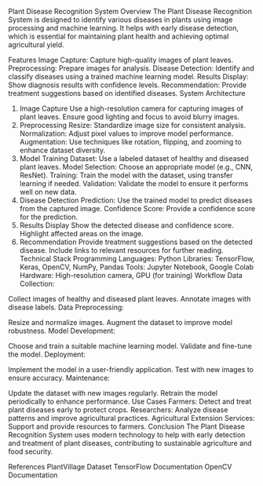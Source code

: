 Plant Disease Recognition System
Overview
The Plant Disease Recognition System is designed to identify various diseases in plants using image processing and machine learning. It helps with early disease detection, which is essential for maintaining plant health and achieving optimal agricultural yield.

Features
Image Capture: Capture high-quality images of plant leaves.
Preprocessing: Prepare images for analysis.
Disease Detection: Identify and classify diseases using a trained machine learning model.
Results Display: Show diagnosis results with confidence levels.
Recommendation: Provide treatment suggestions based on identified diseases.
System Architecture
1. Image Capture
Use a high-resolution camera for capturing images of plant leaves.
Ensure good lighting and focus to avoid blurry images.
2. Preprocessing
Resize: Standardize image size for consistent analysis.
Normalization: Adjust pixel values to improve model performance.
Augmentation: Use techniques like rotation, flipping, and zooming to enhance dataset diversity.
3. Model Training
Dataset: Use a labeled dataset of healthy and diseased plant leaves.
Model Selection: Choose an appropriate model (e.g., CNN, ResNet).
Training: Train the model with the dataset, using transfer learning if needed.
Validation: Validate the model to ensure it performs well on new data.
4. Disease Detection
Prediction: Use the trained model to predict diseases from the captured image.
Confidence Score: Provide a confidence score for the prediction.
5. Results Display
Show the detected disease and confidence score.
Highlight affected areas on the image.
6. Recommendation
Provide treatment suggestions based on the detected disease.
Include links to relevant resources for further reading.
Technical Stack
Programming Languages: Python
Libraries: TensorFlow, Keras, OpenCV, NumPy, Pandas
Tools: Jupyter Notebook, Google Colab
Hardware: High-resolution camera, GPU (for training)
Workflow
Data Collection:

Collect images of healthy and diseased plant leaves.
Annotate images with disease labels.
Data Preprocessing:

Resize and normalize images.
Augment the dataset to improve model robustness.
Model Development:

Choose and train a suitable machine learning model.
Validate and fine-tune the model.
Deployment:

Implement the model in a user-friendly application.
Test with new images to ensure accuracy.
Maintenance:

Update the dataset with new images regularly.
Retrain the model periodically to enhance performance.
Use Cases
Farmers: Detect and treat plant diseases early to protect crops.
Researchers: Analyze disease patterns and improve agricultural practices.
Agricultural Extension Services: Support and provide resources to farmers.
Conclusion
The Plant Disease Recognition System uses modern technology to help with early detection and treatment of plant diseases, contributing to sustainable agriculture and food security.

References
PlantVillage Dataset
TensorFlow Documentation
OpenCV Documentation
